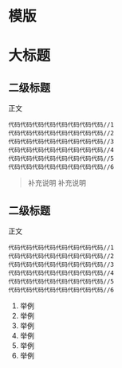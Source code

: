 # 模版

# 大标题

## 二级标题
正文

```
代码代码代码代码代码代码代码代码//1
代码代码代码代码代码代码代码代码//2
代码代码代码代码代码代码代码代码//3
代码代码代码代码代码代码代码代码//4
代码代码代码代码代码代码代码代码//5
代码代码代码代码代码代码代码代码//6
```
> 补充说明
> 补充说明

## 二级标题
正文

```
代码代码代码代码代码代码代码代码//1
代码代码代码代码代码代码代码代码//2
代码代码代码代码代码代码代码代码//3
代码代码代码代码代码代码代码代码//4
代码代码代码代码代码代码代码代码//5
代码代码代码代码代码代码代码代码//6
```

1. 举例
2. 举例
3. 举例
4. 举例
5. 举例
6. 举例


